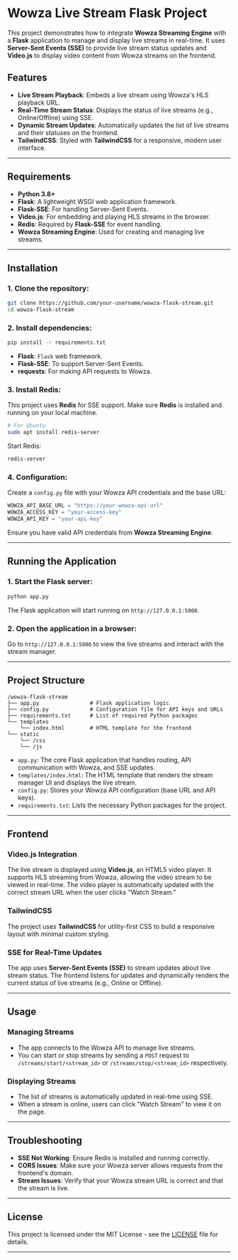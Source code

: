 

# Wowza Live Stream Flask Project

This project demonstrates how to integrate **Wowza Streaming Engine** with a **Flask** application to manage and display live streams in real-time. It uses **Server-Sent Events (SSE)** to provide live stream status updates and **Video.js** to display video content from Wowza streams on the frontend.

## Features
- **Live Stream Playback**: Embeds a live stream using Wowza's HLS playback URL.
- **Real-Time Stream Status**: Displays the status of live streams (e.g., Online/Offline) using SSE.
- **Dynamic Stream Updates**: Automatically updates the list of live streams and their statuses on the frontend.
- **TailwindCSS**: Styled with **TailwindCSS** for a responsive, modern user interface.
  
---

## Requirements

- **Python 3.8+**
- **Flask**: A lightweight WSGI web application framework.
- **Flask-SSE**: For handling Server-Sent Events.
- **Video.js**: For embedding and playing HLS streams in the browser.
- **Redis**: Required by **Flask-SSE** for event handling.
- **Wowza Streaming Engine**: Used for creating and managing live streams.

---

## Installation

### 1. Clone the repository:
```bash
git clone https://github.com/your-username/wowza-flask-stream.git
cd wowza-flask-stream
```

### 2. Install dependencies:
```bash
pip install -r requirements.txt
```

- **Flask**: `Flask` web framework.
- **Flask-SSE**: To support Server-Sent Events.
- **requests**: For making API requests to Wowza.

### 3. Install Redis:

This project uses **Redis** for SSE support. Make sure **Redis** is installed and running on your local machine.

```bash
# For Ubuntu
sudo apt install redis-server
```

Start Redis:

```bash
redis-server
```

### 4. Configuration:

Create a `config.py` file with your Wowza API credentials and the base URL:

```python
WOWZA_API_BASE_URL = "https://your-wowza-api-url"
WOWZA_ACCESS_KEY = "your-access-key"
WOWZA_API_KEY = "your-api-key"
```

Ensure you have valid API credentials from **Wowza Streaming Engine**.

---

## Running the Application

### 1. Start the Flask server:
```bash
python app.py
```

The Flask application will start running on `http://127.0.0.1:5000`.

### 2. Open the application in a browser:
Go to `http://127.0.0.1:5000` to view the live streams and interact with the stream manager.

---

## Project Structure

```
/wowza-flask-stream
├── app.py                # Flask application logic
├── config.py             # Configuration file for API keys and URLs
├── requirements.txt      # List of required Python packages
└── templates
    └── index.html        # HTML template for the frontend
└── static
    └── /css
    └── /js
```

- `app.py`: The core Flask application that handles routing, API communication with Wowza, and SSE updates.
- `templates/index.html`: The HTML template that renders the stream manager UI and displays the live stream.
- `config.py`: Stores your Wowza API configuration (base URL and API keys).
- `requirements.txt`: Lists the necessary Python packages for the project.

---

## Frontend

### Video.js Integration
The live stream is displayed using **Video.js**, an HTML5 video player. It supports HLS streaming from Wowza, allowing the video stream to be viewed in real-time. The video player is automatically updated with the correct stream URL when the user clicks "Watch Stream."

### TailwindCSS
The project uses **TailwindCSS** for utility-first CSS to build a responsive layout with minimal custom styling.

### SSE for Real-Time Updates
The app uses **Server-Sent Events (SSE)** to stream updates about live stream status. The frontend listens for updates and dynamically renders the current status of live streams (e.g., Online or Offline).

---

## Usage

### Managing Streams
- The app connects to the Wowza API to manage live streams.
- You can start or stop streams by sending a `POST` request to `/streams/start/<stream_id>` or `/streams/stop/<stream_id>` respectively.
  
### Displaying Streams
- The list of streams is automatically updated in real-time using SSE.
- When a stream is online, users can click "Watch Stream" to view it on the page.

---

## Troubleshooting

- **SSE Not Working**: Ensure Redis is installed and running correctly.
- **CORS Issues**: Make sure your Wowza server allows requests from the frontend's domain.
- **Stream Issues**: Verify that your Wowza stream URL is correct and that the stream is live.

---



## License

This project is licensed under the MIT License - see the [LICENSE](LICENSE) file for details.

---

